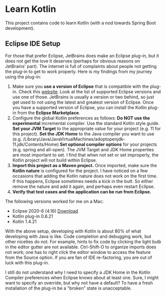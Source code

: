 Learn Kotlin
=============

This project contains code to learn Kotlin (with a nod towards Spring Boot development).

## Eclipse IDE Setup

For those that prefer Eclipse, JetBrains does make an Eclipse plug-in, but it
does not get the love it deserves (perhaps for obvious reasons on JetBrains'
part). The internet is full of complaints about people not getting the plug-in
to get to work properly. Here is my findings from my journey using the plug-in:

1. Make sure you **use a version of Eclipse** that is compatible with the plug-in.
Check this [website](https://marketplace.eclipse.org/content/kotlin-plugin-eclipse).
Look at the list of supported Eclipse versions and use one of those. JetBrains is
usually a version or two behind, so just get used to not using the latest and
greatest version of Eclipse. Once you have a supported version of Eclipse, you
can install the Kotlin plug-in from the **Eclipse Marketplace**.
2. Configure the global Kotlin preferences as follows: **Do NOT use the experimental**
incremental compiler. Use the standard Kotlin style guide. **Set your JVM Target**
to the appropriate value for your project (e.g. 11 for this project).
**Set the JDK Home** to the Java compiler you want to use
(e.g. /Library/Java/JavaVirtualMachines/adoptopenjdk-11.jdk/Contents/Home)
**Set optional compiler options** for your projects (e.g. spring and all-open). The
JVM Target and JDK Home properties are most important to set. I find that when
not set or set improperly, the Kotlin project will not build within Eclipse.
3. **Import this project as a Maven project.** Once imported, make sure the
**Kotlin nature** is configured for the project. I have noticed on a few occasions that adding
the Kotlin nature does not work on the first time. If this happens, Eclipse sometimes
needs a kick in the butt. So either remove the nature and add it again, and perhaps even
restart Eclipse.
4. **Verify that test cases and the application can be run from Eclipse.**

The following versions worked for me on a Mac:

* Eclipse 2020-6 (4.16) [Download](https://www.eclipse.org/downloads/packages/release/2020-06/r/eclipse-ide-enterprise-java-developers)
* Kotlin plug-in 0.8.21
* Kotlin 1.4.21

With the above setup, developing with Kotlin is about 80% of what developing with Java is like.
Code completion and debugging work, but other niceties do not. For example, hints to fix code
by clicking the light bulb in the editor gutter are not available. Ctrl-Shift-O to organize imports
does not work; one has to right click the editor window to access the feature from the Source option.
If you are fan of IDE re-factoring, you are out of luck with this plug-in.

I still do not understand why I need to specify a JDK Home in the Kotlin Compiler preferences when
Eclipse knows about at least one. Sure, I might want to specify an override, but why not have a default?
To have a fresh installation of the plug-in be a "broken" state is unacceptable.


